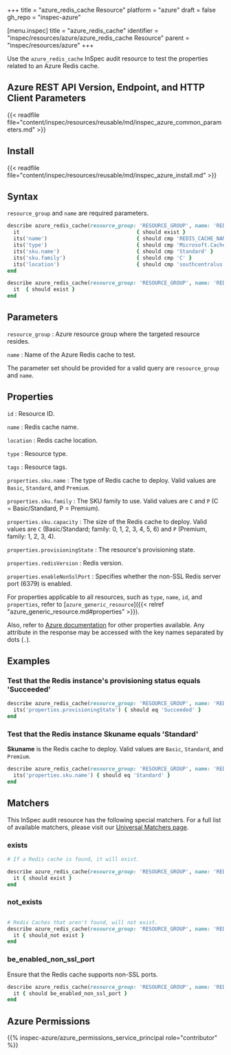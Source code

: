 +++
title = "azure_redis_cache Resource"
platform = "azure"
draft = false
gh_repo = "inspec-azure"

[menu.inspec]
title = "azure_redis_cache"
identifier = "inspec/resources/azure/azure_redis_cache Resource"
parent = "inspec/resources/azure"
+++

Use the `azure_redis_cache` InSpec audit resource to test the properties related to an Azure Redis cache.

## Azure REST API Version, Endpoint, and HTTP Client Parameters

{{< readfile file="content/inspec/resources/reusable/md/inspec_azure_common_parameters.md" >}}

## Install

{{< readfile file="content/inspec/resources/reusable/md/inspec_azure_install.md" >}}

## Syntax

`resource_group` and `name` are required parameters.

```ruby
describe azure_redis_cache(resource_group: 'RESOURCE_GROUP', name: 'REDIS_CACHE_NAME') do
  it                                      { should exist }
  its('name')                             { should cmp 'REDIS_CACHE_NAME' }
  its('type')                             { should cmp 'Microsoft.Cache/Redis' }
  its('sku.name')                         { should cmp 'Standard' }
  its('sku.family')                       { should cmp 'C' }
  its('location')                         { should cmp 'southcentralus' }
end
```

```ruby
describe azure_redis_cache(resource_group: 'RESOURCE_GROUP', name: 'REDIS_CACHE_NAME') do
  it  { should exist }
end
```

## Parameters

`resource_group`
: Azure resource group where the targeted resource resides.

`name`
: Name of the Azure Redis cache to test.

The parameter set should be provided for a valid query are `resource_group` and `name`.

## Properties

`id`
: Resource ID.

`name`
: Redis cache name.

`location`
: Redis cache location.

`type`
: Resource type.

`tags`
: Resource tags.

`properties.sku.name`
: The type of Redis cache to deploy. Valid values are `Basic`, `Standard`, and `Premium`.

`properties.sku.family`
: The SKU family to use. Valid values are `C` and `P` (C = Basic/Standard, P = Premium).

`properties.sku.capacity`
: The size of the Redis cache to deploy. Valid values are `C` (Basic/Standard; family: 0, 1, 2, 3, 4, 5, 6) and `P` (Premium, family: 1, 2, 3, 4).

`properties.provisioningState`
: The resource's provisioning state.

`properties.redisVersion`
: Redis version.

`properties.enableNonSslPort`
: Specifies whether the non-SSL Redis server port (6379) is enabled.

For properties applicable to all resources, such as `type`, `name`, `id`, and `properties`, refer to [`azure_generic_resource`]({{< relref "azure_generic_resource.md#properties" >}}).

Also, refer to [Azure documentation](https://docs.microsoft.com/en-us/rest/api/redis/redis/get) for other properties available.
Any attribute in the response may be accessed with the key names separated by dots (`.`).

## Examples

### Test that the Redis instance's provisioning status equals 'Succeeded'

```ruby
describe azure_redis_cache(resource_group: 'RESOURCE_GROUP', name: 'REDIS_CACHE_NAME') do
  its('properties.provisioningState') { should eq 'Succeeded' }
end
```

### Test that the Redis instance Skuname equals 'Standard'

**Skuname** is the Redis cache to deploy. Valid values are `Basic`, `Standard`, and `Premium`.

```ruby
describe azure_redis_cache(resource_group: 'RESOURCE_GROUP', name: 'REDIS_CACHE_NAME') do
  its('properties.sku.name') { should eq 'Standard' }
end
```

## Matchers

This InSpec audit resource has the following special matchers. For a full list of available matchers, please visit our [Universal Matchers page](/inspec/matchers/).

### exists

```ruby
# If a Redis cache is found, it will exist.

describe azure_redis_cache(resource_group: 'RESOURCE_GROUP', name: 'REDIS_CACHE_NAME') do
  it { should exist }
end
```

### not_exists

```ruby

# Redis Caches that aren't found, will not exist.
describe azure_redis_cache(resource_group: 'RESOURCE_GROUP', name: 'REDIS_CACHE_NAME') do
  it { should_not exist }
end
```

### be_enabled_non_ssl_port

Ensure that the Redis cache supports non-SSL ports.

```ruby
describe azure_redis_cache(resource_group: 'RESOURCE_GROUP', name: 'REDIS_CACHE_NAME') do
  it { should be_enabled_non_ssl_port }
end
```

## Azure Permissions

{{% inspec-azure/azure_permissions_service_principal role="contributor" %}}
